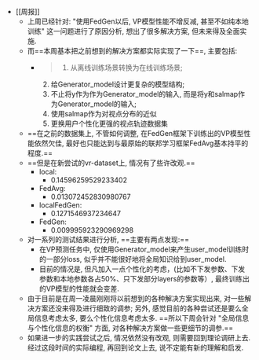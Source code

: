 - [[周报]]
	- 上周已经针对: "使用FedGen以后, VP模型性能不增反减, 甚至不如纯本地训练" 这一问题进行了原因分析, 想出了很多解决方案, 但未来得及全面实施.
	- 而==本周基本把之前想到的解决方案都实际实现了一下==, 主要包括:
		- > 1. 从离线训练场景转换为在线训练场景;
		  2. 给Generator_model设计更复杂的模型结构;
		  3. 不止将y作为作为Generator_model的输入, 而是将y和salmap作为Generator_model的输入;
		  4. 使用salmap作为对视点分布的近似
		  5. 更换用户个性化更强的视点轨迹数据集
	- ==在之前的数据集上, 不管如何调整, 在FedGen框架下训练出的VP模型性能依然欠佳, 最好也只能达到与最原始的联邦学习框架FedAvg基本持平的程度.==
	- ==但是在新尝试的vr-dataset上, 情况有了些许改观.==
		- local:
			- 0.14596259529233402
		- FedAvg:
			- 0.013072452830980767
		- localFedGen:
			- 0.1271546937234647
		- FedGen:
			- 0.009995923290969298
	- 对一系列的测试结果进行分析, ==主要有两点发现:==
		- 在VP预测任务中, 仅使用Generator_model来产生user_model训练时的一部分loss, 似乎并不能很好地将全局知识给到user_model.
		- 目前的情况是, 但凡加入一点个性化的考虑，(比如不下发参数、下发参数和本地参数各占50%、只下发部分layers的参数等）, 最终训练出的VP模型的性能就会变差.
	- 由于目前是在周一凌晨刚刚将以前想到的各种解决方案实现出来, 对一些解决方案还没来得及进行细致的调参; 另外, 感觉目前的各种尝试还是要么全局信息考虑太多, 要么个性化信息考虑太多. ==所以下周会针对 "全局信息与个性化信息的权衡" 方面, 对各种解决方案做一些更细节的调参.==
	- 如果进一步的实践尝试之后, 情况依然没有改观, 则需要回到理论调研上去. 经过这段时间的实际编程, 再回到论文上去, 说不定能有新的理解和启发.